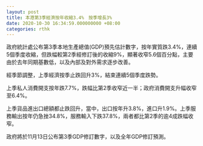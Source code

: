 ```yaml
---
layout: post
title: 本港第3季經濟按年收縮3.4%　按季增長3%
date: 2020-10-30 16:34:59.000000000 +08:00
categories: rthk
---
```


政府統計處公布第3季本地生產總值(GDP)預先估計數字，按年實質跌3.4%，連續5個季度收縮，但跌幅較第2季經修訂後的收縮9%，顯著收窄5.6個百分點，主要由於去年同期基數低，以及內部及對外需求逐步改善。

經季節調整，上季經濟按季止跌回升3%，結束連續5個季度跌勢。

上季私人消費開支按年跌7.7%，跌幅比第2季收窄近一半；政府消費開支升幅收窄至6.4%。

上季貨品進出口總額都止跌回升，當中，出口按年升3.8%，進口升1.9%。上季服務輸出按年仍急挫34.8%，服務輸入下跌37.8%，兩者都比第2季的逾4成跌幅收窄。

政府將於11月13日公布第3季GDP修訂數字，以及全年GDP修訂預測。
